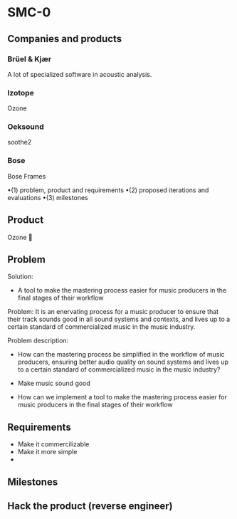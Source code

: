 
# SMC-0

## Companies and products

### Brüel & Kjær

A lot of specialized software in acoustic analysis.

### Izotope

Ozone

### Oeksound

soothe2

### Bose

Bose Frames

•(1) problem, product and requirements
•(2) proposed iterations and evaluations
•(3) milestones

## Product

Ozone 🎉

## Problem

Solution:
* A tool to make the mastering process easier for music producers in the final stages of their workflow

Problem:
It is an enervating process for a music producer to ensure that their track sounds good in all sound systems and contexts, and lives up to a certain standard of commercialized music in the music industry.


Problem description:
* How can the mastering process be simplified in the workflow of music producers, ensuring better audio quality on sound systems and lives up to a certain standard of commercialized music in the music industry?

* Make music sound good
* How can we implement a tool to make the mastering process easier for music producers in the final stages of their workflow

## Requirements

* Make it commercilizable
* Make it more simple
* 

## Milestones

## Hack the product (reverse engineer)



